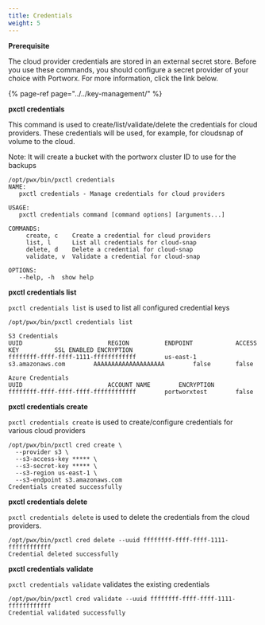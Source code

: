 ```yaml
---
title: Credentials
weight: 5
---
```


**Prerequisite**

The cloud provider credentials are stored in an external secret store. Before you use these commands, you should configure a secret provider of your choice with Portworx. For more information, click the link below.

{% page-ref page="../../key-management/" %}

**pxctl credentials**

This command is used to create/list/validate/delete the credentials for cloud providers. These credentials will be used, for example, for cloudsnap of volume to the cloud.

Note: It will create a bucket with the portworx cluster ID to use for the backups

```text
/opt/pwx/bin/pxctl credentials
NAME:
   pxctl credentials - Manage credentials for cloud providers

USAGE:
   pxctl credentials command [command options] [arguments...]

COMMANDS:
     create, c    Create a credential for cloud providers
     list, l      List all credentials for cloud-snap
     delete, d    Delete a credential for cloud-snap
     validate, v  Validate a credential for cloud-snap

OPTIONS:
   --help, -h  show help
```

**pxctl credentials list**

`pxctl credentials list` is used to list all configured credential keys

```text
/opt/pwx/bin/pxctl credentials list

S3 Credentials
UUID						REGION			ENDPOINT			ACCESS KEY			SSL ENABLED	ENCRYPTION
ffffffff-ffff-ffff-1111-ffffffffffff		us-east-1		s3.amazonaws.com		AAAAAAAAAAAAAAAAAAAA		false		false

Azure Credentials
UUID						ACCOUNT NAME		ENCRYPTION
ffffffff-ffff-ffff-ffff-ffffffffffff		portworxtest		false
```

**pxctl credentials create**

`pxctl credentials create` is used to create/configure credentials for various cloud providers

```text
/opt/pwx/bin/pxctl cred create \
  --provider s3 \
  --s3-access-key ***** \
  --s3-secret-key ***** \
  --s3-region us-east-1 \
  --s3-endpoint s3.amazonaws.com
Credentials created successfully
```

**pxctl credentials delete**

`pxctl credentials delete` is used to delete the credentials from the cloud providers.

```text
/opt/pwx/bin/pxctl cred delete --uuid ffffffff-ffff-ffff-1111-ffffffffffff
Credential deleted successfully
```

**pxctl credentials validate**

`pxctl credentials validate` validates the existing credentials

```text
/opt/pwx/bin/pxctl cred validate --uuid ffffffff-ffff-ffff-1111-ffffffffffff
Credential validated successfully
```


